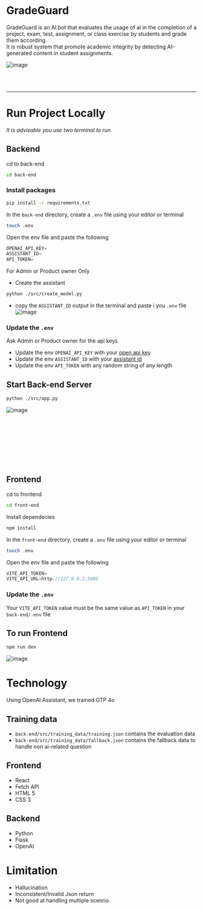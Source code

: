 # GradeGuard
GradeGuard is an AI bot that evaluates the usage of ai in the completion of a project, exam, test, assignment, or class exercise by students and grade them according. <br>
It is robust system that promote academic integrity by detecting AI-generated content in student assignments.

![image](https://github.com/user-attachments/assets/80637cdd-6a07-4fb7-a597-38576109de77)

<br><br>
<hr/>

# Run Project Locally 
*It is advisable you use two terminal to run*
## Backend
cd to back-end
```bash
cd back-end
```

### Install packages
```bash
pip install -r requirements.txt
```

In the `back-end` directory, create a `.env` file using your editor or terminal

```bash
touch .env
```

Open the env file and paste the following 

```js
OPENAI_API_KEY=
ASSISTANT_ID=
API_TOKEN=
```

For Admin or Product owner Only
- Create the assistant
```bash
python ./src/create_model.py
```
- copy the `ASSISTANT_ID` output in the terminal and paste i you `.env` file
![image](https://github.com/user-attachments/assets/fa931b77-5c95-4853-87c8-60d4fe4d448e)




### Update the `.env`
Ask Admin or Product owner for the api keys
- Update the env `OPENAI_API_KEY` with your [open api key](https://help.openai.com/en/articles/4936850-where-do-i-find-my-openai-api-key) 
- Update the env `ASSISTANT_ID` with your [assistant id](https://platform.openai.com/docs/api-reference/assistants/object)
- Update the env `API_TOKEN` with any random string of any length


## Start Back-end Server
```bash
python ./src/app.py
```
![image](https://github.com/user-attachments/assets/8af63509-73d2-488d-86df-3d8b9df4e87e)


<br><br><br><br><br><br><br>
## Frontend
cd to frontend

```bash
cd front-end
```

Install dependecies
```bash
npm install
```


In the `front-end` directory, create a `.env` file using your editor or terminal

```bash
touch .env
```

Open the env file and paste the following 

```js
VITE_API_TOKEN=
VITE_API_URL=http://127.0.0.1:5000
```

### Update the `.env`
Your `VITE_API_TOKEN` value must be the same value as `API_TOKEN` in your `back-end/.env` file


## To run Frontend
```bash
npm run dev
```
![image](https://github.com/user-attachments/assets/c3993fa4-0d7d-47e5-8611-068c9e99affd)




# Technology
 Using OpenAI Assistant, we trained GTP 4o
 ## Training data
 - `back-end/src/training_data/training.json` contains the evaluation data
 - `back-end/src/training_data/fallback.json` contains the fallback data to handle non ai-related question

## Frontend
- React
- Fetch API
- HTML 5
- CSS 3

## Backend
- Python
- Flask
- OpenAI

# Limitation
- Hallucination
- Inconsistent/Invalid Json return
- Not good at handling multiple scenrio. 
